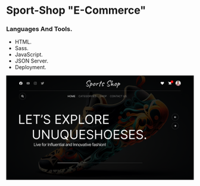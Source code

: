 # Sport-Shop "E-Commerce"
### Languages And Tools.

* HTML.
* Sass.
* JavaScript.
* JSON Server.
* Deployment.


<img src="assets/images/github.png"/>


